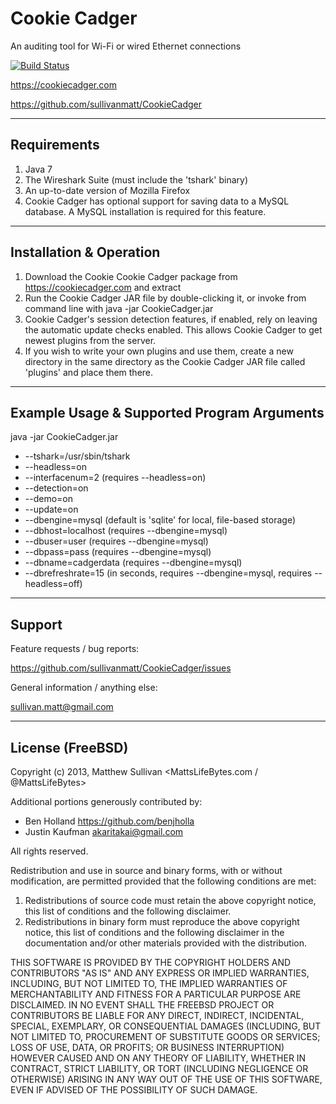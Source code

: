 Cookie Cadger
============

An auditing tool for Wi-Fi or wired Ethernet connections

[![Build Status](https://travis-ci.org/CookieCadger/CookieCadger.png?branch=master)](https://travis-ci.org/CookieCadger/CookieCadger)

https://cookiecadger.com

https://github.com/sullivanmatt/CookieCadger

----------------------------------------------
Requirements
----------------------------------------------

1. Java 7
2. The Wireshark Suite (must include the 'tshark' binary)
3. An up-to-date version of Mozilla Firefox
4. Cookie Cadger has optional support for saving data to a MySQL database.  A MySQL installation is required for this feature.

----------------------------------------------
Installation & Operation
----------------------------------------------

1. Download the Cookie Cookie Cadger package from https://cookiecadger.com and extract
2. Run the Cookie Cadger JAR file by double-clicking it, or invoke from command line with java -jar CookieCadger.jar
3. Cookie Cadger's session detection features, if enabled, rely on leaving the automatic update checks enabled.  This allows Cookie Cadger to get newest plugins from the server.
4. If you wish to write your own plugins and use them, create a new directory in the same directory as the Cookie Cadger JAR file called 'plugins' and place them there.   

----------------------------------------------
Example Usage & Supported Program Arguments
----------------------------------------------
java -jar CookieCadger.jar
* --tshark=/usr/sbin/tshark
* --headless=on
* --interfacenum=2 (requires --headless=on)
* --detection=on
* --demo=on
* --update=on
* --dbengine=mysql (default is 'sqlite' for local, file-based storage)
* --dbhost=localhost (requires --dbengine=mysql)
* --dbuser=user (requires --dbengine=mysql)
* --dbpass=pass (requires --dbengine=mysql)
* --dbname=cadgerdata (requires --dbengine=mysql)
* --dbrefreshrate=15 (in seconds, requires --dbengine=mysql, requires --headless=off)

----------------------------------------------
Support
----------------------------------------------

Feature requests / bug reports:

https://github.com/sullivanmatt/CookieCadger/issues


General information / anything else:

sullivan.matt@gmail.com

----------------------------------------------
License (FreeBSD)
----------------------------------------------
Copyright (c) 2013, Matthew Sullivan <MattsLifeBytes.com / @MattsLifeBytes>

Additional portions generously contributed by:
* Ben Holland <https://github.com/benjholla>
* Justin Kaufman <akaritakai@gmail.com>

All rights reserved.

 
Redistribution and use in source and binary forms, with or without modification, are permitted provided that the following conditions are met:


1. Redistributions of source code must retain the above copyright notice, this list of conditions and the following disclaimer.
2. Redistributions in binary form must reproduce the above copyright notice, this list of conditions and the following disclaimer in the documentation and/or other materials provided with the distribution.


THIS SOFTWARE IS PROVIDED BY THE COPYRIGHT HOLDERS AND CONTRIBUTORS "AS IS" AND ANY EXPRESS OR IMPLIED WARRANTIES, INCLUDING, BUT NOT LIMITED TO, THE IMPLIED WARRANTIES OF MERCHANTABILITY AND FITNESS FOR A PARTICULAR PURPOSE ARE DISCLAIMED. IN NO EVENT SHALL THE FREEBSD PROJECT OR CONTRIBUTORS BE LIABLE FOR ANY DIRECT, INDIRECT, INCIDENTAL, SPECIAL, EXEMPLARY, OR CONSEQUENTIAL DAMAGES (INCLUDING, BUT NOT LIMITED TO, PROCUREMENT OF SUBSTITUTE GOODS OR SERVICES; LOSS OF USE, DATA, OR PROFITS; OR BUSINESS INTERRUPTION) HOWEVER CAUSED AND ON ANY THEORY OF LIABILITY, WHETHER IN CONTRACT, STRICT LIABILITY, OR TORT (INCLUDING NEGLIGENCE OR OTHERWISE) ARISING IN ANY WAY OUT OF THE USE OF THIS SOFTWARE, EVEN IF ADVISED OF THE POSSIBILITY OF SUCH DAMAGE.
